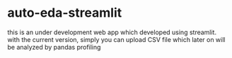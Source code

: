 # auto-eda-streamlit 
this is an under development web app which developed using streamlit. with the current version, simply you can upload CSV file which later on will be analyzed by pandas profiling
